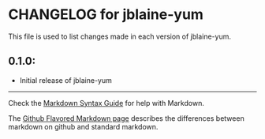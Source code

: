 # CHANGELOG for jblaine-yum

This file is used to list changes made in each version of jblaine-yum.

## 0.1.0:

* Initial release of jblaine-yum

- - -
Check the [Markdown Syntax Guide](http://daringfireball.net/projects/markdown/syntax) for help with Markdown.

The [Github Flavored Markdown page](http://github.github.com/github-flavored-markdown/) describes the differences between markdown on github and standard markdown.
